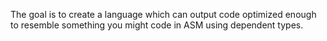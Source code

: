 The goal is to create a language which can output code optimized enough to resemble something you might code in ASM using dependent types.
